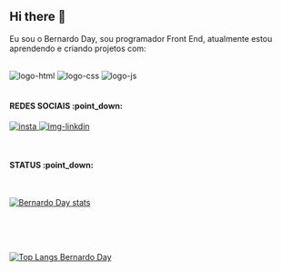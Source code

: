 ## Hi there 👋

Eu sou o Bernardo Day, sou programador Front End, atualmente estou aprendendo e criando projetos com:
<br>
<br>
  
  <img src="https://img.shields.io/badge/HTML5-E34F26?style=for-the-badge&logo=html5&logoColor=white" alt="logo-html" />
  <img src="https://img.shields.io/badge/CSS3-1572B6?style=for-the-badge&logo=css3&logoColor=white" alt="logo-css" />
  <img src="https://img.shields.io/badge/JavaScript-F7DF1E?style=for-the-badge&logo=javascript&logoColor=black" alt="logo-js" />

<br>
<br>
<h4>REDES SOCIAIS :point_down:</h4>

<a href="https://www.instagram.com/bernardo_dayy/"> <img src="https://img.shields.io/badge/Instagram-E4405F?style=for-the-badge&logo=instagram&logoColor=white" alt="insta" /> <a/>
<a href="https://www.linkedin.com/in/bernardo-day-753372342/"> <img src="https://img.shields.io/badge/LinkedIn-0077B5?style=for-the-badge&logo=linkedin&logoColor=white" alt="img-linkdin" /> <a/>

<br>
<h4>STATUS :point_down:</h4>
<br>

[![Bernardo Day stats](https://github-readme-stats.vercel.app/api?username=Bernardodayy)](https://github.com/anuraghazra/github-readme-stats)

<br>
<br>
<br>

[![Top Langs Bernardo Day](https://github-readme-stats.vercel.app/api/top-langs/?username=Bernardodayy)](https://github.com/anuraghazra/github-readme-stats)

